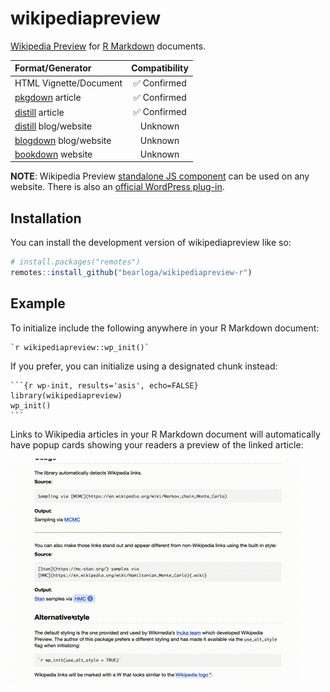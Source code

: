# wikipediapreview

<!-- badges: start -->
<!-- badges: end -->

[Wikipedia Preview](https://www.mediawiki.org/wiki/Wikipedia_Preview) for [R Markdown](https://rmarkdown.rstudio.com/) documents.

| Format/Generator | Compatibility |
|:-----------------|:-------------:|
| HTML Vignette/Document | ✅ Confirmed |
| [pkgdown](https://pkgdown.r-lib.org/) article | ✅ Confirmed |
| [distill](https://rstudio.github.io/distill/) article | ✅ Confirmed |
| [distill](https://rstudio.github.io/distill/) blog/website | Unknown |
| [blogdown](https://pkgs.rstudio.com/blogdown/) blog/website | Unknown |
| [bookdown](https://pkgs.rstudio.com/bookdown/) website | Unknown |

**NOTE**: Wikipedia Preview [standalone JS component](https://github.com/wikimedia/wikipedia-preview) can be used on any website. There is also an [official WordPress plug-in](https://wordpress.org/plugins/wikipedia-preview/).

## Installation

You can install the development version of wikipediapreview like so:

``` r
# install.packages("remotes")
remotes::install_github("bearloga/wikipediapreview-r")
```

## Example

To initialize include the following anywhere in your R Markdown document:

```
`r wikipediapreview::wp_init()`
```

If you prefer, you can initialize using a designated chunk instead:

````{verbatim}
```{r wp-init, results='asis', echo=FALSE}
library(wikipediapreview)
wp_init()
```
````

Links to Wikipedia articles in your R Markdown document will automatically have
popup cards showing your readers a preview of the linked article:

![Demonstration of Wikipedia Preview on a rendered R Markdown vignette](man/figures/demo.gif)
